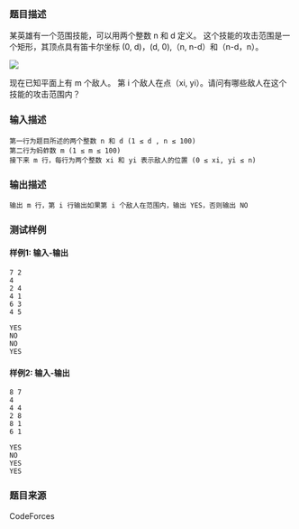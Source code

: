 ### 题目描述

某英雄有一个范围技能，可以用两个整数 n 和 d 定义。 这个技能的攻击范围是一个矩形，其顶点具有笛卡尔坐标 (0, d)，(d, 0),（n, n-d）和（n-d，n）。

![](https://espresso.codeforces.com/097258299f608ad2827109721ce0eba0f8437597.png)

现在已知平面上有 m 个敌人。 第 i 个敌人在点（xi, yi）。请问有哪些敌人在这个技能的攻击范围内？

### 输入描述

```
第一行为题目所述的两个整数 n 和 d (1 ≤ d , n ≤ 100)
第二行为蚂蚱数 m (1 ≤ m ≤ 100)
接下来 m 行，每行为两个整数 xi 和 yi 表示敌人的位置 (0 ≤ xi, yi ≤ n)
```

### 输出描述

```
输出 m 行，第 i 行输出如果第 i 个敌人在范围内，输出 YES，否则输出 NO
```

### 测试样例

#### 样例1: 输入-输出

```
7 2
4
2 4
4 1
6 3
4 5
```

```
YES
NO
NO
YES
```

#### 样例2: 输入-输出

```
8 7
4
4 4
2 8
8 1
6 1
```

```
YES
NO
YES
YES
```

### 题目来源

CodeForces
